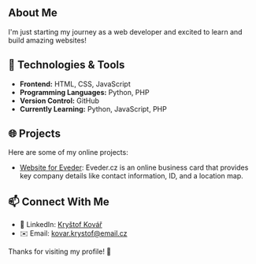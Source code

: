 ## About Me
I'm just starting my journey as a web developer and excited to learn and build amazing websites!

## 🚀 Technologies & Tools
- **Frontend:** HTML, CSS, JavaScript
- **Programming Languages:** Python, PHP
- **Version Control:** GitHub
- **Currently Learning:** Python, JavaScript, PHP

## 🌐 Projects
Here are some of my online projects:
- [Website for Eveder](https://www.eveder.cz): Eveder.cz is an online business card that provides key company details like contact information, ID, and a location map.

## 📫 Connect With Me
- 💼 LinkedIn: [Kryštof Kovář](https://www.linkedin.com/in/kryštof-kovář-724a0534a/)
- ✉️ Email: [kovar.krystof@email.cz](mailto:kovar.krystof@email.cz)

Thanks for visiting my profile! 🚀
